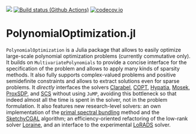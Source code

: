 [![](https://img.shields.io/badge/docs-dev-blue.svg)](https://projekter.github.io/PolynomialOptimization.jl/dev)
[![Build status (Github Actions)](https://github.com/projekter/PolynomialOptimization.jl/workflows/CI/badge.svg)](https://github.com/projekter/PolynomialOptimization.jl/actions)
[![codecov.io](http://codecov.io/github/projekter/PolynomialOptimization.jl/coverage.svg?branch=main)](http://codecov.io/github/projekter/PolynomialOptimization.jl?branch=main)

# PolynomialOptimization.jl

`PolynomialOptimization` is a Julia package that allows to easily optimize large-scale polynomial optimization problems
(currently commutative only).
It builds on `MultivariatePolynomials` to provide a concise interface for the specification of the problem and allows to apply
many kinds of sparsity methods. It also fully supports complex-valued problems and positive semidefinite constraints and allows
to extract solutions even for sparse problems.
It _directly_ interfaces the solvers
[Clarabel](https://github.com/oxfordcontrol/Clarabel.jl),
[COPT](https://www.shanshu.ai/copt),
[Hypatia](https://github.com/jump-dev/Hypatia.jl),
[Mosek](https://www.mosek.com/),
[ProxSDP](https://github.com/mariohsouto/ProxSDP.jl), and
[SCS](https://github.com/cvxgrp/scs) without using `JuMP`, avoiding this bottleneck so that indeed almost all the time is spent
in the solver, not in the problem formulation. It also features new research-level solvers: an own implementation of the
[primal spectral bundling](https://arxiv.org/abs/2307.07651v1) method and the [SketchyCGAL](https://doi.org/10.1137/19M1305045)
algorithm; an efficiency-oriented refactoring of the low-rank solver [Loraine](https://github.com/kocvara/Loraine.jl),
and an interface to the experimental [LoRADS](https://github.com/projekter/LoRADS) solver.